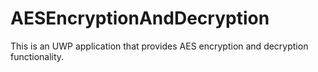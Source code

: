 # AESEncryptionAndDecryption
This is an UWP application that provides AES encryption and decryption functionality.
